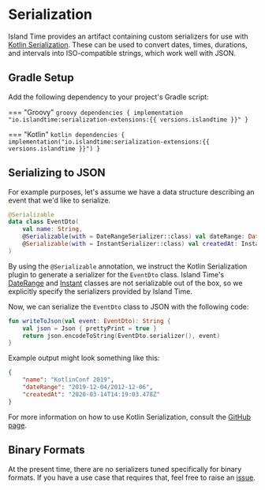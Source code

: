 # Serialization

Island Time provides an artifact containing custom serializers for use with [Kotlin Serialization](https://github.com/Kotlin/kotlinx.serialization). These can be used to convert dates, times, durations, and intervals into ISO-compatible strings, which work well with JSON.

## Gradle Setup

Add the following dependency to your project's Gradle script:

=== "Groovy"
    ```groovy
    dependencies {
        implementation "io.islandtime:serialization-extensions:{{ versions.islandtime }}"
    }
    ```

=== "Kotlin"
    ```kotlin
    dependencies {
        implementation("io.islandtime:serialization-extensions:{{ versions.islandtime }}")
    }
    ```

## Serializing to JSON

For example purposes, let's assume we have a data structure describing an event that we'd like to serialize.

```kotlin
@Serializable
data class EventDto(
    val name: String,
    @Serializable(with = DateRangeSerializer::class) val dateRange: DateRange,
    @Serializable(with = InstantSerializer::class) val createdAt: Instant
)
```

By using the `@Serializable` annotation, we instruct the Kotlin Serialization plugin to generate a serializer for the `EventDto` class. Island Time's [DateRange](../api/core/io.islandtime.ranges/-date-range/index.md) and [Instant](../api/core/io.islandtime/-instant/index.md) classes are not serializable out of the box, so we explicitly specify the serializers provided by Island Time.

Now, we can serialize the `EventDto` class to JSON with the following code:

```kotlin
fun writeToJson(val event: EventDto): String {
    val json = Json { prettyPrint = true }
    return json.encodeToString(EventDto.serializer(), event)
}
```

Example output might look something like this:

```json
{
    "name": "KotlinConf 2019",
    "dateRange": "2019-12-04/2012-12-06",
    "createdAt": "2020-03-14T14:19:03.478Z"
}
```

For more information on how to use Kotlin Serialization, consult the [GitHub page](https://github.com/Kotlin/kotlinx.serialization).

## Binary Formats

At the present time, there are no serializers tuned specifically for binary formats. If you have a use case that requires that, feel free to raise an [issue](https://github.com/erikc5000/island-time/issues).

